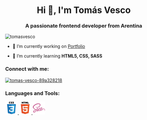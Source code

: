 <h1 align="center">Hi 👋, I'm Tomás Vesco</h1>
<h3 align="center">A passionate frontend developer from Arentina</h3>

<p align="left"> <img src="https://komarev.com/ghpvc/?username=tomasvesco&label=Profile%20views&color=0e75b6&style=flat" alt="tomasvesco" /> </p>

- 🔭 I’m currently working on [Portfolio](https://tomasvesco.github.io/Portafolio/)

- 🌱 I’m currently learning **HTML5, CSS, SASS**

<h3 align="left">Connect with me:</h3>
<p align="left">
<a href="https://linkedin.com/in/tomas-vesco-89a328218" target="blank"><img align="center" src="https://raw.githubusercontent.com/rahuldkjain/github-profile-readme-generator/master/src/images/icons/Social/linked-in-alt.svg" alt="tomas-vesco-89a328218" height="30" width="40" /></a>
</p>

<h3 align="left">Languages and Tools:</h3>
<p align="left"> <a href="https://www.w3schools.com/css/" target="_blank"> <img src="https://raw.githubusercontent.com/devicons/devicon/master/icons/css3/css3-original-wordmark.svg" alt="css3" width="40" height="40"/> </a> <a href="https://www.w3.org/html/" target="_blank"> <img src="https://raw.githubusercontent.com/devicons/devicon/master/icons/html5/html5-original-wordmark.svg" alt="html5" width="40" height="40"/> </a> <a href="https://sass-lang.com" target="_blank"> <img src="https://raw.githubusercontent.com/devicons/devicon/master/icons/sass/sass-original.svg" alt="sass" width="40" height="40"/> </a> </p>

